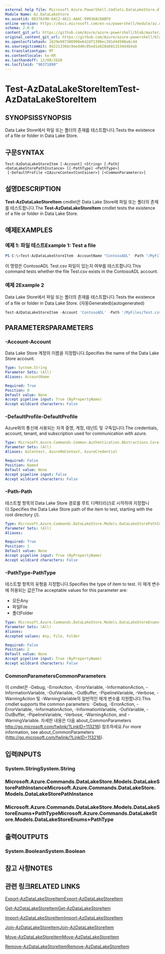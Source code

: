 ```yaml
---
external help file: Microsoft.Azure.PowerShell.Cmdlets.DataLakeStore.dll-Help.xml
Module Name: Az.DataLakeStore
ms.assetid: 0937A390-6AC2-4611-AA6C-99936AC0ABFD
online version: https://docs.microsoft.com/en-us/powershell/module/az.datalakestore/test-azdatalakestoreitem
schema: 2.0.0
content_git_url: https://github.com/Azure/azure-powershell/blob/master/src/DataLakeStore/DataLakeStore/help/Test-AzDataLakeStoreItem.md
original_content_git_url: https://github.com/Azure/azure-powershell/blob/master/src/DataLakeStore/DataLakeStore/help/Test-AzDataLakeStoreItem.md
ms.openlocfilehash: 1629e987386998e642df1390ec391444500a6c44
ms.sourcegitcommit: 04221336bc9eed46c05ed1e828a6811534d4b4ab
ms.translationtype: MT
ms.contentlocale: ko-KR
ms.lasthandoff: 12/08/2020
ms.locfileid: "98371890"
---
```

# <span data-ttu-id="d92e5-101">Test-AzDataLakeStoreItem</span><span class="sxs-lookup"><span data-stu-id="d92e5-101">Test-AzDataLakeStoreItem</span></span>

## <span data-ttu-id="d92e5-102">SYNOPSIS</span><span class="sxs-lookup"><span data-stu-id="d92e5-102">SYNOPSIS</span></span>
<span data-ttu-id="d92e5-103">Data Lake Store에서 파일 또는 폴더의 존재를 테스트합니다.</span><span class="sxs-lookup"><span data-stu-id="d92e5-103">Tests the existence of a file or folder in Data Lake Store.</span></span>

## <span data-ttu-id="d92e5-104">구문</span><span class="sxs-lookup"><span data-stu-id="d92e5-104">SYNTAX</span></span>

```
Test-AzDataLakeStoreItem [-Account] <String> [-Path] <DataLakeStorePathInstance> [[-PathType] <PathType>]
 [-DefaultProfile <IAzureContextContainer>] [<CommonParameters>]
```

## <span data-ttu-id="d92e5-105">설명</span><span class="sxs-lookup"><span data-stu-id="d92e5-105">DESCRIPTION</span></span>
<span data-ttu-id="d92e5-106">**Test-AzDataLakeStoreItem** cmdlet은 Data Lake Store에 파일 또는 폴더의 존재를 테스트합니다.</span><span class="sxs-lookup"><span data-stu-id="d92e5-106">The **Test-AzDataLakeStoreItem** cmdlet tests the existence of a file or folder in Data Lake Store.</span></span>

## <span data-ttu-id="d92e5-107">예제</span><span class="sxs-lookup"><span data-stu-id="d92e5-107">EXAMPLES</span></span>

### <span data-ttu-id="d92e5-108">예제 1: 파일 테스트</span><span class="sxs-lookup"><span data-stu-id="d92e5-108">Example 1: Test a file</span></span>
```powershell
PS C:\>Test-AzDataLakeStoreItem -AccountName "ContosoADL" -Path "/MyFiles/Test.csv"
```

<span data-ttu-id="d92e5-109">이 명령은 ContosoADL Test.csv 파일이 있는지 여부를 테스트합니다.</span><span class="sxs-lookup"><span data-stu-id="d92e5-109">This command tests whether the file Test.csv exists in the ContosoADL account.</span></span>

### <span data-ttu-id="d92e5-110">예제 2</span><span class="sxs-lookup"><span data-stu-id="d92e5-110">Example 2</span></span>

<span data-ttu-id="d92e5-111">Data Lake Store에서 파일 또는 폴더의 존재를 테스트합니다.</span><span class="sxs-lookup"><span data-stu-id="d92e5-111">Tests the existence of a file or folder in Data Lake Store.</span></span> <span data-ttu-id="d92e5-112">(자동Generated)</span><span class="sxs-lookup"><span data-stu-id="d92e5-112">(autogenerated)</span></span>

<!-- Aladdin Generated Example -->
```powershell
Test-AzDataLakeStoreItem -Account 'ContosoADL' -Path '/MyFiles/Test.csv' -PathType Any
```

## <span data-ttu-id="d92e5-113">PARAMETERS</span><span class="sxs-lookup"><span data-stu-id="d92e5-113">PARAMETERS</span></span>

### <span data-ttu-id="d92e5-114">-Account</span><span class="sxs-lookup"><span data-stu-id="d92e5-114">-Account</span></span>
<span data-ttu-id="d92e5-115">Data Lake Store 계정의 이름을 지정합니다.</span><span class="sxs-lookup"><span data-stu-id="d92e5-115">Specifies the name of the Data Lake Store account.</span></span>

```yaml
Type: System.String
Parameter Sets: (All)
Aliases: AccountName

Required: True
Position: 0
Default value: None
Accept pipeline input: True (ByPropertyName)
Accept wildcard characters: False
```

### <span data-ttu-id="d92e5-116">-DefaultProfile</span><span class="sxs-lookup"><span data-stu-id="d92e5-116">-DefaultProfile</span></span>
<span data-ttu-id="d92e5-117">Azure와의 통신에 사용되는 자격 증명, 계정, 테넌트 및 구독입니다.</span><span class="sxs-lookup"><span data-stu-id="d92e5-117">The credentials, account, tenant, and subscription used for communication with azure.</span></span>

```yaml
Type: Microsoft.Azure.Commands.Common.Authentication.Abstractions.Core.IAzureContextContainer
Parameter Sets: (All)
Aliases: AzContext, AzureRmContext, AzureCredential

Required: False
Position: Named
Default value: None
Accept pipeline input: False
Accept wildcard characters: False
```

### <span data-ttu-id="d92e5-118">-Path</span><span class="sxs-lookup"><span data-stu-id="d92e5-118">-Path</span></span>
<span data-ttu-id="d92e5-119">테스트할 항목의 Data Lake Store 경로를 루트 디렉터리(/)로 시작하여 지정합니다.</span><span class="sxs-lookup"><span data-stu-id="d92e5-119">Specifies the Data Lake Store path of the item to test, starting with the root directory (/).</span></span>

```yaml
Type: Microsoft.Azure.Commands.DataLakeStore.Models.DataLakeStorePathInstance
Parameter Sets: (All)
Aliases:

Required: True
Position: 1
Default value: None
Accept pipeline input: True (ByPropertyName)
Accept wildcard characters: False
```

### <span data-ttu-id="d92e5-120">-PathType</span><span class="sxs-lookup"><span data-stu-id="d92e5-120">-PathType</span></span>
<span data-ttu-id="d92e5-121">테스트할 항목의 유형을 지정합니다.</span><span class="sxs-lookup"><span data-stu-id="d92e5-121">Specifies the type of item to test.</span></span>
<span data-ttu-id="d92e5-122">이 매개 변수에 허용되는 값은</span><span class="sxs-lookup"><span data-stu-id="d92e5-122">The acceptable values for this parameter are:</span></span>
- <span data-ttu-id="d92e5-123">모든</span><span class="sxs-lookup"><span data-stu-id="d92e5-123">Any</span></span> 
- <span data-ttu-id="d92e5-124">파일</span><span class="sxs-lookup"><span data-stu-id="d92e5-124">File</span></span> 
- <span data-ttu-id="d92e5-125">폴더</span><span class="sxs-lookup"><span data-stu-id="d92e5-125">Folder</span></span>

```yaml
Type: Microsoft.Azure.Commands.DataLakeStore.Models.DataLakeStoreEnums+PathType
Parameter Sets: (All)
Aliases:
Accepted values: Any, File, Folder

Required: False
Position: 2
Default value: None
Accept pipeline input: True (ByPropertyName)
Accept wildcard characters: False
```

### <span data-ttu-id="d92e5-126">CommonParameters</span><span class="sxs-lookup"><span data-stu-id="d92e5-126">CommonParameters</span></span>
<span data-ttu-id="d92e5-127">이 cmdlet은 -Debug, -ErrorAction, -ErrorVariable, -InformationAction, -InformationVariable, -OutVariable, -OutBuffer, -PipelineVariable, -Verbose, -WarningAction 및 -WarningVariable의 일반적인 매개 변수를 지원합니다.</span><span class="sxs-lookup"><span data-stu-id="d92e5-127">This cmdlet supports the common parameters: -Debug, -ErrorAction, -ErrorVariable, -InformationAction, -InformationVariable, -OutVariable, -OutBuffer, -PipelineVariable, -Verbose, -WarningAction, and -WarningVariable.</span></span> <span data-ttu-id="d92e5-128">자세한 내용은 다음 about_CommonParameters http://go.microsoft.com/fwlink/?LinkID=113216) 참조하세요.</span><span class="sxs-lookup"><span data-stu-id="d92e5-128">For more information, see about_CommonParameters (http://go.microsoft.com/fwlink/?LinkID=113216).</span></span>

## <span data-ttu-id="d92e5-129">입력</span><span class="sxs-lookup"><span data-stu-id="d92e5-129">INPUTS</span></span>

### <span data-ttu-id="d92e5-130">System.String</span><span class="sxs-lookup"><span data-stu-id="d92e5-130">System.String</span></span>

### <span data-ttu-id="d92e5-131">Microsoft.Azure.Commands.DataLakeStore.Models.DataLakeStorePathInstance</span><span class="sxs-lookup"><span data-stu-id="d92e5-131">Microsoft.Azure.Commands.DataLakeStore.Models.DataLakeStorePathInstance</span></span>

### <span data-ttu-id="d92e5-132">Microsoft.Azure.Commands.DataLakeStore.Models.DataLakeStoreEnums+PathType</span><span class="sxs-lookup"><span data-stu-id="d92e5-132">Microsoft.Azure.Commands.DataLakeStore.Models.DataLakeStoreEnums+PathType</span></span>

## <span data-ttu-id="d92e5-133">출력</span><span class="sxs-lookup"><span data-stu-id="d92e5-133">OUTPUTS</span></span>

### <span data-ttu-id="d92e5-134">System.Boolean</span><span class="sxs-lookup"><span data-stu-id="d92e5-134">System.Boolean</span></span>

## <span data-ttu-id="d92e5-135">참고 사항</span><span class="sxs-lookup"><span data-stu-id="d92e5-135">NOTES</span></span>

## <span data-ttu-id="d92e5-136">관련 링크</span><span class="sxs-lookup"><span data-stu-id="d92e5-136">RELATED LINKS</span></span>

[<span data-ttu-id="d92e5-137">Export-AzDataLakeStoreItem</span><span class="sxs-lookup"><span data-stu-id="d92e5-137">Export-AzDataLakeStoreItem</span></span>](./Export-AzDataLakeStoreItem.md)

[<span data-ttu-id="d92e5-138">Get-AzDataLakeStoreItem</span><span class="sxs-lookup"><span data-stu-id="d92e5-138">Get-AzDataLakeStoreItem</span></span>](./Get-AzDataLakeStoreItem.md)

[<span data-ttu-id="d92e5-139">Import-AzDataLakeStoreItem</span><span class="sxs-lookup"><span data-stu-id="d92e5-139">Import-AzDataLakeStoreItem</span></span>](./Import-AzDataLakeStoreItem.md)

[<span data-ttu-id="d92e5-140">Join-AzDataLakeStoreItem</span><span class="sxs-lookup"><span data-stu-id="d92e5-140">Join-AzDataLakeStoreItem</span></span>](./Join-AzDataLakeStoreItem.md)

[<span data-ttu-id="d92e5-141">Move-AzDataLakeStoreItem</span><span class="sxs-lookup"><span data-stu-id="d92e5-141">Move-AzDataLakeStoreItem</span></span>](./Move-AzDataLakeStoreItem.md)

[<span data-ttu-id="d92e5-142">Remove-AzDataLakeStoreItem</span><span class="sxs-lookup"><span data-stu-id="d92e5-142">Remove-AzDataLakeStoreItem</span></span>](./Remove-AzDataLakeStoreItem.md)


